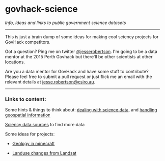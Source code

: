 # govhack-science

_Info, ideas and links to public government science datasets_

---

This is just a brain dump of some ideas for making cool sciency projects for GovHack competitors.

Got a question? Ping me on twitter [@jesserobertson](http://twitter.com/jesserobertson). I'm going to be a data mentor at the 2015 Perth Govhack but there'll be other scientists at other locations.

Are you a data mentor for GovHack and have some stuff to contribute? Please feel free to submit a pull request or just flick me an email with the relevant details at jesse.robertson@csiro.au.

---

### Links to content:

Some hints & things to think about: [dealing with science data](https://github.com/jesserobertson/govhack-science/blob/master/other-hints.md#science-data), and [handling geospatial information](https://github.com/jesserobertson/govhack-science/blob/master/other-hints.md#geospatial-data)

[Sciency data sources](https://github.com/jesserobertson/govhack-science/blob/master/data-sources.md) to find more data

Some ideas for projects:

- [Geology in minecraft](https://github.com/jesserobertson/govhack-science/blob/master/ideas.md#an-interactive-geological-map-in-minecraft-for-raspberry-pi)

- [Landuse changes from Landsat](https://github.com/jesserobertson/govhack-science/blob/master/ideas.md#landuse-changes-around-citiesminesports-over-time)